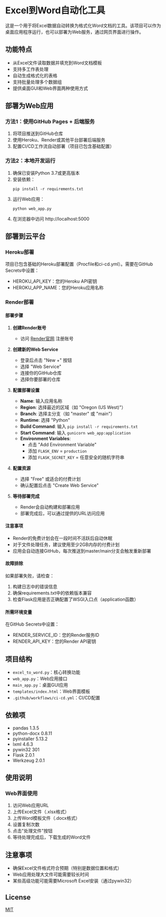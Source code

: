 # Excel到Word自动化工具

这是一个用于将Excel数据自动转换为格式化Word文档的工具。该项目可以作为桌面应用程序运行，也可以部署为Web服务，通过网页界面进行操作。

## 功能特点

- 从Excel文件读取数据并填充到Word文档模板
- 支持多工作表处理
- 自动生成格式化的表格
- 支持批量处理多个数据组
- 提供桌面GUI和Web界面两种使用方式

## 部署为Web应用

### 方法1：使用GitHub Pages + 后端服务

1. 将项目推送到GitHub仓库
2. 使用Heroku、Render或其他平台部署后端服务
3. 配置CI/CD工作流自动部署（项目已包含基础配置）

### 方法2：本地开发运行

1. 确保已安装Python 3.7或更高版本
2. 安装依赖：
   ```
   pip install -r requirements.txt
   ```
3. 运行Web应用：
   ```
   python web_app.py
   ```
4. 在浏览器中访问 http://localhost:5000

## 部署到云平台

### Heroku部署

项目已包含基础的Heroku部署配置（Procfile和ci-cd.yml）。需要在GitHub Secrets中设置：
- HEROKU_API_KEY：您的Heroku API密钥
- HEROKU_APP_NAME：您的Heroku应用名称

### Render部署

#### 部署步骤

1. **创建Render账号**
   - 访问 [Render官网](https://render.com/) 注册账号

2. **创建新的Web Service**
   - 登录后点击 "New +" 按钮
   - 选择 "Web Service"
   - 连接你的GitHub仓库
   - 选择你要部署的仓库

3. **配置部署设置**
   - **Name**: 输入应用名称
   - **Region**: 选择最近的区域（如 "Oregon (US West)"）
   - **Branch**: 选择主分支（如 "master" 或 "main"）
   - **Runtime**: 选择 "Python"
   - **Build Command**: 输入 `pip install -r requirements.txt`
   - **Start Command**: 输入 `gunicorn web_app:application`
   - **Environment Variables**:
     - 点击 "Add Environment Variable"
     - 添加 `FLASK_ENV` = `production`
     - 添加 `FLASK_SECRET_KEY` = 任意安全的随机字符串

4. **配置资源**
   - 选择 "Free" 或适合的付费计划
   - 确认配置后点击 "Create Web Service"

5. **等待部署完成**
   - Render会自动构建和部署应用
   - 部署完成后，可以通过提供的URL访问应用

#### 注意事项

- Render的免费计划会在一段时间不活跃后自动休眠
- 对于文件处理任务，建议使用至少2GB内存的付费计划
- 应用会自动连接GitHub，每次推送到master/main分支会触发重新部署

#### 故障排除

如果部署失败，请检查：

1. 构建日志中的错误信息
2. 确保requirements.txt中的依赖版本兼容
3. 检查Flask应用是否正确配置了WSGI入口点（application函数）

#### 所需环境变量

在GitHub Secrets中设置：
- RENDER_SERVICE_ID：您的Render服务ID
- RENDER_API_KEY：您的Render API密钥

## 项目结构

- `excel_to_word.py`：核心转换功能
- `web_app.py`：Web应用接口
- `main_app.py`：桌面GUI应用
- `templates/index.html`：Web界面模板
- `.github/workflows/ci-cd.yml`：CI/CD配置

## 依赖项

- pandas 1.3.5
- python-docx 0.8.11
- pyinstaller 5.13.2
- lxml 4.6.3
- pywin32 301
- Flask 2.0.1
- Werkzeug 2.0.1

## 使用说明

### Web界面使用

1. 访问Web应用URL
2. 上传Excel文件（.xlsx格式）
3. 上传Word模板文件（.docx格式）
4. 设置复制次数
5. 点击"处理文件"按钮
6. 等待处理完成后，下载生成的Word文件

## 注意事项

- 确保Excel文件格式符合预期（特别是数据位置和格式）
- Web应用处理大文件可能需要较长时间
- 某些高级功能可能需要Microsoft Excel安装（通过pywin32）

## License

[MIT](https://opensource.org/licenses/MIT)